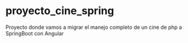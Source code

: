 # proyecto_cine_spring

 Proyecto donde vamos a migrar el manejo completo de un cine de php a SpringBoot con Angular
